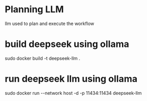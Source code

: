 
# Planning LLM 
llm used to plan and execute the workflow

# build  deepseek using ollama
sudo docker build -t deepseek-llm . 

# run deepseek llm using ollama
sudo docker run  --network host -d -p 11434:11434 deepseek-llm

